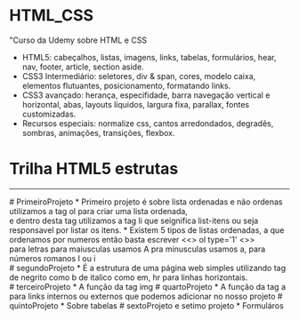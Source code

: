 # HTML_CSS
"Curso da Udemy sobre HTML e CSS
* HTML5: cabeçalhos, listas, imagens, links, tabelas, formulários, hear, nav, footer, article, section aside.
* CSS3 Intermediário: seletores, div & span, cores, modelo caixa, elementos flutuantes, posicionamento, formatando links.
* CSS3 avançado: herança, especifidade, barra navegação vertical e horizontal, abas, layouts líquidos, largura fixa, parallax, fontes customizadas.
* Recursos especiais: normalize css, cantos arredondados, degradês, sombras, animações, transições, flexbox.
# Trilha HTML5 estrutas 
   <hr>
# PrimeiroProjeto 
* Primeiro projeto é sobre lista ordenadas e não ordenas utilizamos a tag ol para criar uma lista ordenada, <BR>
e dentro desta tag utilizamos a tag li que seignifica list-itens ou seja responsavel por listar os itens.
* Existem 5 tipos de listas ordenadas, a que ordenamos por numeros então basta escrever <&lt> ol type='1' <&gt> <br>
 para letras para maiusculas usamos A pra minusculas usamos a, para números romanos I ou i 
 <br> 
 # segundoProjeto  
 * É a estrutura de uma página web simples utilizando tag de negrito como b de italico como em, hr para linhas horizontais.
 <br> 
# terceiroProjeto
* A função da tag img 
#  quartoProjeto 
* A função da tag  a para links internos ou externos que podemos adicionar no nosso projeto
# quintoProjeto
* Sobre tabelas 
# sextoProjeto e setimo projeto
* Formuláros 


